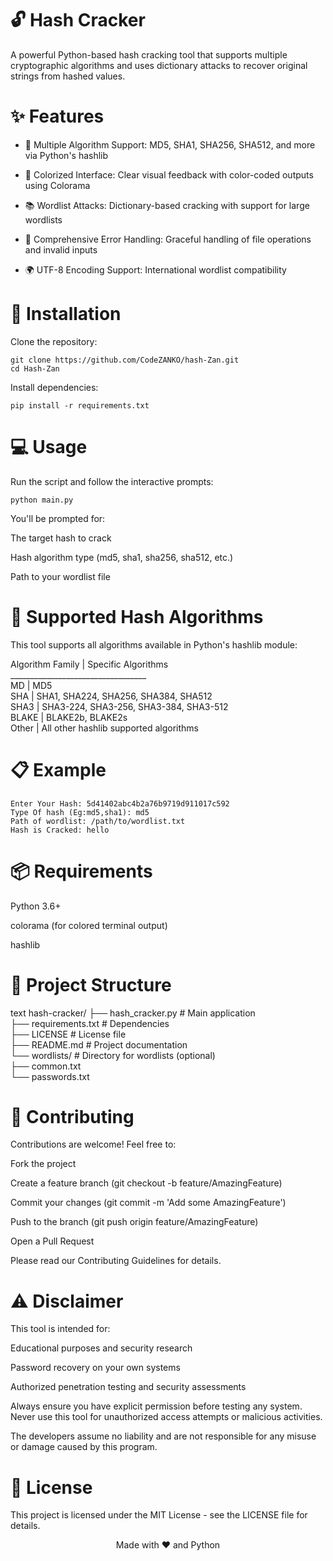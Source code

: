 # 🔓 Hash Cracker
A powerful Python-based hash cracking tool that supports multiple cryptographic algorithms and uses dictionary attacks to recover original strings from hashed values.



# ✨ Features
+ 🔢 Multiple Algorithm Support: MD5, SHA1, SHA256, SHA512, and more via Python's hashlib

+ 🎨 Colorized Interface: Clear visual feedback with color-coded outputs using Colorama

+ 📚 Wordlist Attacks: Dictionary-based cracking with support for large wordlists

+ 🚨 Comprehensive Error Handling: Graceful handling of file operations and invalid inputs

+ 🌍 UTF-8 Encoding Support: International wordlist compatibility

# 🚀 Installation
Clone the repository:

```
git clone https://github.com/CodeZANKO/hash-Zan.git
cd Hash-Zan
```
Install dependencies:

```
pip install -r requirements.txt
```
# 💻 Usage
Run the script and follow the interactive prompts:

```
python main.py
```
You'll be prompted for:

The target hash to crack

Hash algorithm type (md5, sha1, sha256, sha512, etc.)

Path to your wordlist file

# 🧮 Supported Hash Algorithms
This tool supports all algorithms available in Python's hashlib module:<br/>

Algorithm Family |	Specific Algorithms<br/>
__________________________________<br/>
MD	             | MD5<br/>
SHA	             | SHA1, SHA224, SHA256, SHA384, SHA512<br/>
SHA3	         | SHA3-224, SHA3-256, SHA3-384, SHA3-512<br/>
BLAKE	         | BLAKE2b, BLAKE2s<br/>
Other	         | All other hashlib supported algorithms<br/>
# 📋 Example
```
Enter Your Hash: 5d41402abc4b2a76b9719d911017c592
Type Of hash (Eg:md5,sha1): md5
Path of wordlist: /path/to/wordlist.txt
Hash is Cracked: hello
```
# 📦 Requirements
Python 3.6+

colorama (for colored terminal output)

hashlib
# 📁 Project Structure
text
hash-cracker/
├── hash_cracker.py    # Main application<br/>
├── requirements.txt   # Dependencies<br/>
├── LICENSE           # License file<br/>
├── README.md         # Project documentation<br/>
└── wordlists/        # Directory for wordlists (optional)<br/>
    ├── common.txt<br/>
    └── passwords.txt<br/>
# 🤝 Contributing
Contributions are welcome! Feel free to:

Fork the project

Create a feature branch (git checkout -b feature/AmazingFeature)

Commit your changes (git commit -m 'Add some AmazingFeature')

Push to the branch (git push origin feature/AmazingFeature)

Open a Pull Request

Please read our Contributing Guidelines for details.

# ⚠️ Disclaimer
This tool is intended for:

Educational purposes and security research

Password recovery on your own systems

Authorized penetration testing and security assessments

Always ensure you have explicit permission before testing any system. Never use this tool for unauthorized access attempts or malicious activities.

The developers assume no liability and are not responsible for any misuse or damage caused by this program.

# 📄 License
This project is licensed under the MIT License - see the LICENSE file for details.

<div align="center"> Made with ❤️ and Python </div>
